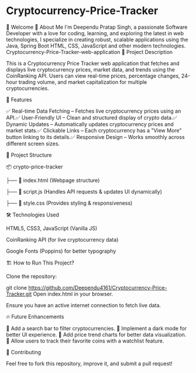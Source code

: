 # Cryptocurrency-Price-Tracker
👋 Welcome  🚀 About Me I'm Deependu Pratap Singh, a passionate Software Developer with a love for coding, learning, and exploring the latest in web technologies, I specialize in creating robust, scalable applications using the Java, Spring Boot HTML, CSS, JavaScript and other modern technologies.
Cryptocurrency-Price-Tracker-web-application
📌 Project Description

This is a Cryptocurrency Price Tracker web application that fetches and displays live cryptocurrency prices, market data, and trends using the CoinRanking API. Users can view real-time prices, percentage changes, 24-hour trading volume, and market capitalization for multiple cryptocurrencies.

🚀 Features

✅ Real-time Data Fetching – Fetches live cryptocurrency prices using an API.✅ User-Friendly UI – Clean and structured display of crypto data.✅ Dynamic Updates – Automatically updates cryptocurrency prices and market stats.✅ Clickable Links – Each cryptocurrency has a "View More" button linking to its details.✅ Responsive Design – Works smoothly across different screen sizes.

📂 Project Structure

📦 crypto-price-tracker

├── 📄 index.html (Webpage structure)

├── 📜 script.js (Handles API requests & updates UI dynamically)

├── 🎨 style.css (Provides styling & responsiveness)

🛠️ Technologies Used

HTML5, CSS3, JavaScript (Vanilla JS)

CoinRanking API (for live cryptocurrency data)

Google Fonts (Poppins) for better typography

🏗️ How to Run This Project?

Clone the repository:

git clone https://github.com/Deependu4161/Cryptocurrency-Price-Tracker.git
Open index.html in your browser.

Ensure you have an active internet connection to fetch live data.

🔥 Future Enhancements

🔹 Add a search bar to filter cryptocurrencies. 🔹 Implement a dark mode for better UI experience. 🔹 Add price trend charts for better data visualization. 🔹 Allow users to track their favorite coins with a watchlist feature.

🤝 Contributing

Feel free to fork this repository, improve it, and submit a pull request!
